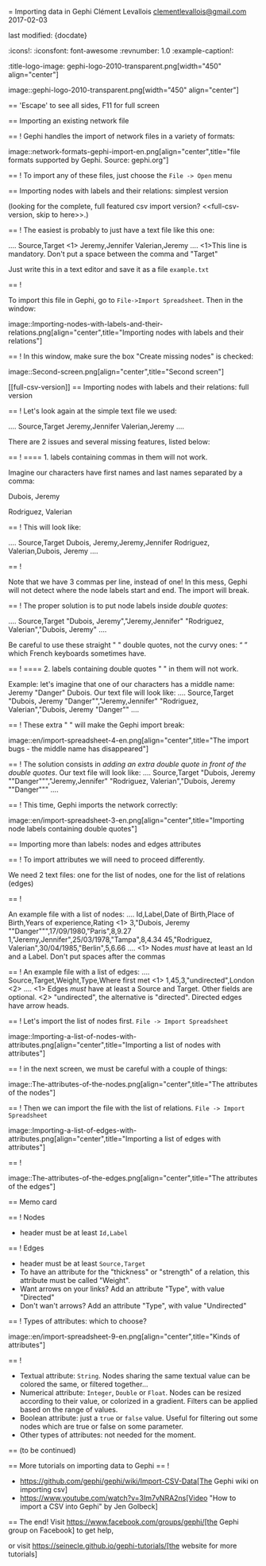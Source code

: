 = Importing data in Gephi
Clément Levallois <clementlevallois@gmail.com>
2017-02-03

last modified: {docdate}

:icons!:
:iconsfont:   font-awesome
:revnumber: 1.0
:example-caption!:

:title-logo-image: gephi-logo-2010-transparent.png[width="450" align="center"]

image::gephi-logo-2010-transparent.png[width="450" align="center"]

== 'Escape' to see all sides, F11 for full screen

== Importing an existing network file

== !
Gephi handles the import of network files in a variety of formats:

image::network-formats-gephi-import-en.png[align="center",title="file formats supported by Gephi. Source: gephi.org"]

== !
To import any of these files, just choose the `File -> Open` menu


== Importing nodes with labels and their relations: simplest version

(looking for the complete, full featured csv import version? <<full-csv-version, skip to here>>.)

== !
The easiest is probably to just have a text file like this one:

....
Source,Target <1>
Jeremy,Jennifer
Valerian,Jeremy
....
<1>This line is mandatory. Don't put a space between the comma and "Target"

Just write this in a text editor and save it as a file `example.txt`

== !

To import this file in Gephi, go to `File->Import Spreadsheet`. Then in the window:

image::Importing-nodes-with-labels-and-their-relations.png[align="center",title="Importing nodes with labels and their relations"]

== !
In this window, make sure the box "Create missing nodes" is checked:

image::Second-screen.png[align="center",title="Second screen"]

[[full-csv-version]]
== Importing nodes with labels and their relations: full version

== !
Let's look again at the simple text file we used:

....
Source,Target
Jeremy,Jennifer
Valerian,Jeremy
....

There are 2 issues and several missing features, listed below:

== !
==== 1. labels containing commas in them will not work.

Imagine our characters have first names and last names separated by a comma:

Dubois, Jeremy

Rodriguez, Valerian

== !
This will look like:

....
Source,Target
Dubois, Jeremy,Jeremy,Jennifer
Rodriguez, Valerian,Dubois, Jeremy
....

== !

Note that we have 3 commas per line, instead of one!
In this mess, Gephi will not detect where the node labels start and end.
The import will break.

== !
The proper solution is to put node labels inside *double quotes*:

....
Source,Target
"Dubois, Jeremy","Jeremy,Jennifer"
"Rodriguez, Valerian","Dubois, Jeremy"
....

Be careful to use these straight " " double quotes, not the curvy ones: “ ” which French keyboards sometimes have.

== !
==== 2. labels containing double quotes " " in them will not work.

Example: let's imagine that one of our characters has a middle name: Jeremy "Danger" Dubois.
Our text file will look like:
....
Source,Target
"Dubois, Jeremy "Danger"","Jeremy,Jennifer"
"Rodriguez, Valerian","Dubois, Jeremy "Danger""
....

== !
These extra " " will make the Gephi import break:

image::en/import-spreadsheet-4-en.png[align="center",title="The import bugs - the middle name has disappeared"]


== !
The solution consists in *adding an extra double quote in front of the double quotes*.
Our text file will look like:
....
Source,Target
"Dubois, Jeremy ""Danger""","Jeremy,Jennifer"
"Rodriguez, Valerian","Dubois, Jeremy ""Danger"""
....

== !
This time, Gephi imports the network correctly:

image::en/import-spreadsheet-3-en.png[align="center",title="Importing node labels containing double quotes"]

== Importing more than labels: nodes and edges attributes

== !
To import attributes we will need to proceed differently.

We need 2 text files: one for the list of nodes, one for the list of relations (edges)

== !

An example file with a list of nodes:
....
Id,Label,Date of Birth,Place of Birth,Years of experience,Rating <1>
3,"Dubois, Jeremy ""Danger""",17/09/1980,"Paris",8,9.27
1,"Jeremy,Jennifer",25/03/1978,"Tampa",8,4.34
45,"Rodriguez, Valerian",30/04/1985,"Berlin",5,6.66
....
<1> Nodes *must* have at least an Id and a Label. Don't put spaces after the commas

== !
An example file with a list of edges:
....
Source,Target,Weight,Type,Where first met <1>
1,45,3,"undirected",London <2>
....
<1> Edges *must* have at least a Source and Target. Other fields are optional.
<2> "undirected", the alternative is "directed". Directed edges have arrow heads.

== !
Let's import the list of nodes first. `File -> Import Spreadsheet`

image::Importing-a-list-of-nodes-with-attributes.png[align="center",title="Importing a list of nodes with attributes"]

== !
in the next screen, we must be careful with a couple of things:

image::The-attributes-of-the-nodes.png[align="center",title="The attributes of the nodes"]

== !
Then we can import the file with the list of relations. `File -> Import Spreadsheet`

image::Importing-a-list-of-edges-with-attributes.png[align="center",title="Importing a list of edges with attributes"]

== !

image::The-attributes-of-the-edges.png[align="center",title="The attributes of the edges"]

== Memo card

== !
Nodes

- header must be at least `Id,Label`

== !
Edges

- header must be at least `Source,Target`
- To have an attribute for the "thickness" or "strength" of a relation, this attribute must be called "Weight".
- Want arrows on your links? Add an attribute "Type", with value "Directed"
- Don't wan't arrows? Add an attribute "Type", with value "Undirected"

== !
Types of attributes: which to choose?

image::en/import-spreadsheet-9-en.png[align="center",title="Kinds of attributes"]

== !

- Textual attribute: `String`. Nodes sharing the same textual value can be colored the same, or filtered together...
- Numerical attribute: `Integer`, `Double` or `Float`. Nodes can be resized according to their value, or colorized in a gradient. Filters can be applied based on the range of values.
- Boolean attribute: just a `true` or `false` value. Useful for filtering out some nodes which are true or false on some parameter.
- Other types of attributes: not needed for the moment.


== (to be continued)


== More tutorials on importing data to Gephi
== !

- https://github.com/gephi/gephi/wiki/Import-CSV-Data[The Gephi wiki on importing csv]
- https://www.youtube.com/watch?v=3Im7vNRA2ns[Video "How to import a CSV into Gephi" by Jen Golbeck]


== The end!
Visit https://www.facebook.com/groups/gephi/[the Gephi group on Facebook] to get help,

or visit https://seinecle.github.io/gephi-tutorials/[the website for more tutorials]
